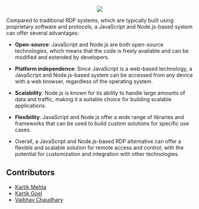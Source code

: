 <p align="center">
  <img src="https://user-images.githubusercontent.com/77505989/221365345-21afd645-dfcb-4967-90ed-40262597b974.png"  />
</p>

Compared to traditional RDP systems, which are typically built using proprietary software and protocols, a JavaScript and Node.js-based system can offer several advantages:

- **Open-source**: JavaScript and Node.js are both open-source technologies, which means that the code is freely available and can be modified and extended by developers.

- **Platform independence**: Since JavaScript is a web-based technology, a JavaScript and Node.js-based system can be accessed from any device with a web browser, regardless of the operating system.

- **Scalability**: Node.js is known for its ability to handle large amounts of data and traffic, making it a suitable choice for building scalable applications.

- **Flexibility**: JavaScript and Node.js offer a wide range of libraries and frameworks that can be used to build custom solutions for specific use cases.

- Overall, a JavaScript and Node.js-based RDP alternative can offer a flexible and scalable solution for remote access and control, with the potential for customization and integration with other technologies.

## Contributors

- [Kartik Mehta](https://github.com/kartikmehta8)
- [Kartik Goel](https://github.com/kartik739)
- [Vaibhav Chaudhary](https://github.com/PerksofbeingVaibhav)
